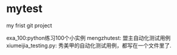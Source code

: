 # mytest
my frist git project

exa_100:python练习100个小实例
mengzhutest: 盟主自动化测试用例
xiumeijia_testing.py: 秀美甲的自动化测试用例，都写在一个文件里了.

